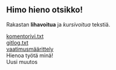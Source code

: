 ## Himo hieno otsikko!

Rakastan **lihavoitua** ja *kursivoitua* tekstiä.

[komentorivi.txt](https://github.com/Aaltonenn/ot-harjoitustyo/blob/master/laskarit/viikko1/komentorivi.txt)
\
[gitlog.txt](https://github.com/Aaltonenn/ot-harjoitustyo/blob/master/laskarit/viikko1/gitlog.txt)
\
[vaatimusmäärittely](https://github.com/Aaltonenn/ot-harjoitustyo/blob/master/dokumentaatio/vaatimusmaarittely.md)
\
Hienoa työtä minä!
\
Uusi muutos
